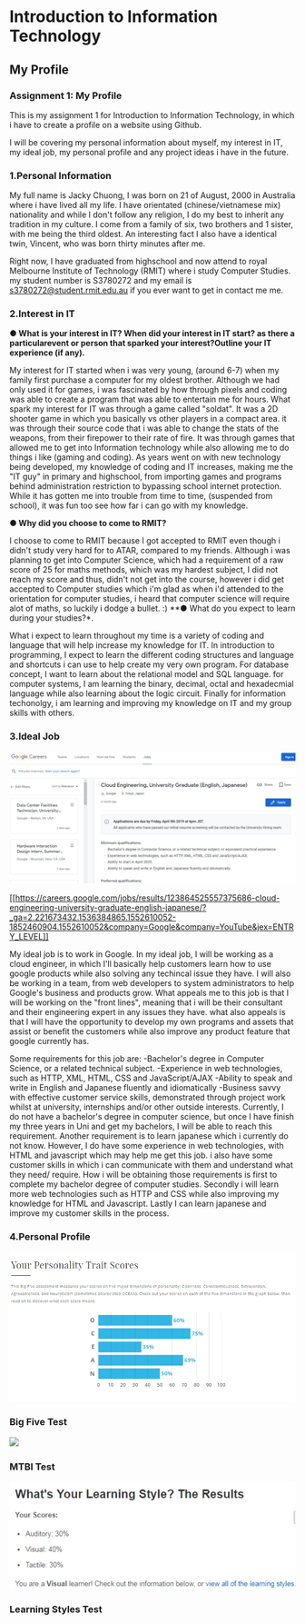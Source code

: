 # Introduction to Information Technology

## My Profile

### Assignment 1: My Profile
This is my assignment 1 for Introduction to Information Technology, in which i have to create a profile on a website using Github.

I will be covering my personal information about myself, my interest in IT, my ideal job, my personal profile and any project ideas i have in the future.

### 1.Personal Information

My full name is Jacky Chuong, I was born on 21 of August, 2000 in Australia where i have lived all my life. I have orientated (chinese/vietnamese mix) nationality and while I don't follow any religion, I do my best to inherit any tradition in my culture. I come from a family of six, two brothers and 1 sister, with me being the third oldest. An interesting fact I also have a identical twin, Vincent, who was born thirty minutes after me. 

Right now, I have graduated from highschool and now attend to royal Melbourne Institute of Technology (RMIT) where i study Computer Studies. my student number is S3780272 and my email is s3780272@student.rmit.edu.au if you ever want to get in contact me me.

### 2.Interest in IT

**● What is your interest in IT?  When did your interest in IT start?  as there a particularevent or person that sparked your interest?Outline your IT experience (if any).**

My interest for IT started when i was very young, (around 6-7) when my family first purchase a computer for my oldest brother. Although we had only used it for games, i was fascinated by how through pixels and coding was able to create a program that was able to entertain me for hours. What spark my interest for IT was through a game called "soldat". It was a 2D shooter game in which you basically vs other players in a compact area. it was through their source code that i was able to change the stats of the weapons, from their firepower to their rate of fire. It was through games that allowed me to get into Information technology while also allowing me to do things i like (gaming and coding). As years went on with new technology being developed, my knowledge of coding and IT increases, making me the "IT guy" in primary and highschool, from importing games and programs behind administration restriction to bypassing school internet protection. While it has gotten me into trouble from time to time, (suspended from school), it was fun too see how far i can go with my knowledge. 

**● Why did you choose to come to RMIT?**

I choose to come to RMIT because I got accepted to RMIT even though i didn't study very hard for to ATAR, compared to my friends. Although i was planning to get into Computer Science, which had a requirement of a raw score of 25 for maths methods, which was my hardest subject, I did not reach my score and thus, didn't not get into the course, however i did get accepted to Computer studies which i'm glad as when i'd attended to the orientation for computer studies, i heard that computer science will require alot of maths, so luckily i dodge a bullet. :)
**● What do you expect to learn during your studies?*.

What i expect to learn throughout my time is a variety of coding and language that will help increase my knowledge for IT. 
In introduction to programming, I expect to learn the different coding structures and language and shortcuts i can use to help create my very own program. For database concept, I want to learn about the relational model and SQL language. for computer systems, I am learning the binary, decimal, octal and hexadecmial language while also learning about the logic circuit. Finally for information techonolgy, i am learning and improving my knowledge on IT and my group skills with others.

### 3.Ideal Job
![](website.PNG)

[[https://careers.google.com/jobs/results/123864525557375686-cloud-engineering-university-graduate-english-japanese/?_ga=2.221673432.1536384865.1552610052-1852460904.1552610052&company=Google&company=YouTube&jex=ENTRY_LEVEL]]

My ideal job is to work in Google. In my ideal job, I will be working as a cloud engineer, in which I'll basically help customers learn how to use google products while also solving any techincal issue they have. I will also be working in a team, from web developers to system administrators to help Google's business and products grow. What appeals me to this job is that I will be working on the "front lines", meaning that i will be their consultant and their engineering expert in any issues they have. what also appeals is that I will have the opportunity to develop my own programs and assets that assist or benefit the customers while also improve any product feature that google currently has.

Some requirements for this job are:
-Bachelor's degree in Computer Science, or a related technical subject.
-Experience in web technologies, such as HTTP, XML, HTML, CSS and JavaScript/AJAX
-Ability to speak and write in English and Japanese fluently and idiomatically
-Business savvy with effective customer service skills, demonstrated through project work whilst at university, internships and/or other outside interests.
Currently, I do not have a bachelor's degree in computer science, but once I have finish my three years in Uni and get my bachelors, I will be able to reach this requirement. Another requirement is to learn japanese which i currently do not know. However, I do have some experience in web technologies, with HTML and javascript which may help me get this job. i also have some customer skills in which i can communicate with them and understand what they need/ require.
How i will be obtaining those requirements is first to complete my bachelor degree of computer studies. Secondly i will learn more web technologies such as HTTP and CSS while also improving my knowledge for HTML and Javascript. Lastly I can learn japanese and improve my customer skills in the process.

### 4.Personal Profile

![](images/Big%20Five%20test.PNG)
###                       Big Five Test

![](images/images/mtbi.PNG)
###                       MTBI Test

![](images/learning%20styles.PNG)
###                       Learning Styles Test


